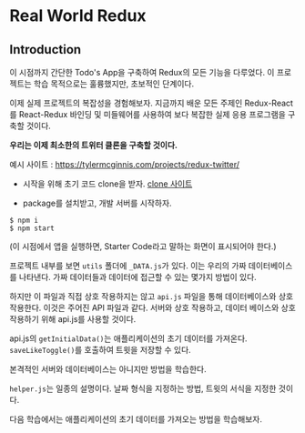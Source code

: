 # Real World Redux



## Introduction

이 시점까지 간단한 Todo's App을 구축하여 Redux의 모든 기능을 다루었다. 이 프로젝트는 학습 목적으로는 훌륭했지만, 초보적인 단계이다. 

이제 실제 프로젝트의 복잡성을 경험해보자. 지금까지 배운 모든 주제인 Redux-React를 React-Redux 바인딩 및 미들웨어를 사용하여 보다 복잡한 실제 응용 프로그램을 구축할 것이다.



**우리는 이제 최소한의 트위터 클론을 구축할 것이다.** 

예시 사이트 : https://tylermcginnis.com/projects/redux-twitter/



- 시작을 위해 초기 코드 clone을 받자. [clone 사이트](https://classroom.udacity.com/nanodegrees/nd019/parts/7dab5516-d1ae-45d3-b8f8-d782b5534caf/modules/221d27be-a830-49a3-9803-9aa4a114489c/lessons/f126db7d-157a-4b30-90de-17bd8b07208b/concepts/9371c8b3-8df8-4fc8-a511-3b21ae438261)

- package를 설치받고, 개발 서버를 시작하자.

```
$ npm i
$ npm start
```

(이 시점에서 앱을 실행하면, Starter Code라고 말하는 화면이 표시되어야 한다.)



프로젝트 내부를 보면 `utils` 폴더에 `_DATA.js`가 있다. 이는 우리의 가짜 데이터베이스를 나타낸다. 가짜 데이터들과 데이터에 접근할 수 있는 몇가지 방법이 있다. 

하지만 이 파일과 직접 상호 작용하지는 않고 `api.js` 파일을 통해 데이터베이스와 상호작용한다. 이것은 주어진 API 파일과 같다. 서버와 상호 작용하고, 데이터 베이스와 상호 작용하기 위해 api.js를 사용할 것이다. 

api.js의 `getInitialData()`는 애플리케이션의 초기 데이터를 가져온다. `saveLikeToggle()`를 호출하여 트윗을 저장할 수 있다.

본격적인 서버와 데이터베이스는 아니지만 방법을 학습한다.

`helper.js`는 일종의 설명이다. 날짜 형식을 지정하는 방법, 트윗의 서식을 지정한 것이다.

다음 학습에서는 애플리케이션의 초기 데이터를 가져오는 방법을 학습해보자.
